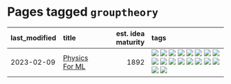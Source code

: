# Pages tagged `grouptheory`

|last_modified|title|est. idea maturity|tags
|:---|:---|---:|:---|
|2023-02-09|[Physics For ML](../physics_for_ml.md)|1892|[![](https://img.shields.io/badge/tag-brownianmotion-869bd0)](../tags/brownianmotion.md) [![](https://img.shields.io/badge/tag-curriculum-c4c41f)](../tags/curriculum.md) [![](https://img.shields.io/badge/tag-curvature-53417a)](../tags/curvature.md) [![](https://img.shields.io/badge/tag-education-92ab1c)](../tags/education.md) [![](https://img.shields.io/badge/tag-eigenvectors-12f6d5)](../tags/eigenvectors.md) [![](https://img.shields.io/badge/tag-gaugetheory-48fb29)](../tags/gaugetheory.md) [![](https://img.shields.io/badge/tag-grouptheory-4db4d2)](../tags/grouptheory.md) [![](https://img.shields.io/badge/tag-machinelearning-12eec5)](../tags/machinelearning.md) [![](https://img.shields.io/badge/tag-manifolds-ea1833)](../tags/manifolds.md) [![](https://img.shields.io/badge/tag-ode-f14da)](../tags/ode.md) [![](https://img.shields.io/badge/tag-optimization-2b1421)](../tags/optimization.md) [![](https://img.shields.io/badge/tag-pde-1043a5)](../tags/pde.md) [![](https://img.shields.io/badge/tag-physics-35b163)](../tags/physics.md) [![](https://img.shields.io/badge/tag-probabilityfields-c4fb38)](../tags/probabilityfields.md) [![](https://img.shields.io/badge/tag-quantummechanics-1eefac)](../tags/quantummechanics.md) [![](https://img.shields.io/badge/tag-relativity-3f9741)](../tags/relativity.md) [![](https://img.shields.io/badge/tag-tensorcalculus-c6963e)](../tags/tensorcalculus.md) [![](https://img.shields.io/badge/tag-textbook-6013c8)](../tags/textbook.md)|